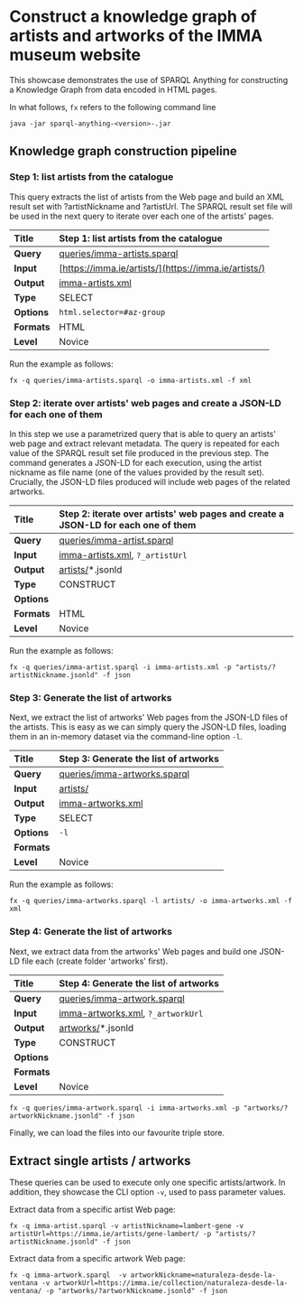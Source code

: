 # Construct a knowledge graph of artists and artworks of the IMMA museum website
This showcase demonstrates the use of SPARQL Anything for constructing a Knowledge Graph from data encoded in HTML pages.

In what follows, `fx` refers to the following command line
```
java -jar sparql-anything-<version>-.jar  
```

## Knowledge graph construction pipeline

### Step 1: list artists from the catalogue

This query extracts the list of artists from the Web page and build an XML result set with ?artistNickname and ?artistUrl.
The SPARQL result set file will be used in the next query to iterate over each one of the artists' pages.


| Title | Step 1: list artists from the catalogue |
|:----------|:-------------|
| __Query__ | [queries/imma-artists.sparql](queries/imma-artists.sparql)
| __Input__ | [https://imma.ie/artists/](https://imma.ie/artists/)
| __Output__ | [imma-artists.xml](imma-artists.xml) |
| __Type__ | SELECT |
| __Options__ | `html.selector=#az-group` |
| __Formats__ | HTML
| __Level__ | Novice

Run the example as follows:

```
fx -q queries/imma-artists.sparql -o imma-artists.xml -f xml
```

### Step 2: iterate over artists' web pages and create a JSON-LD for each one of them

In this step we use a parametrized query that is able to query an artists' web page and extract relevant metadata.
The query is repeated for each value of the SPARQL result set file produced in the previous step.
The command generates a JSON-LD for each execution, using the artist nickname as file name (one of the values provided by the result set).
Crucially, the JSON-LD files produced will include web pages of the related artworks.

| Title | Step 2: iterate over artists' web pages and create a JSON-LD for each one of them |
|:----------|:-------------|
| __Query__ | [queries/imma-artist.sparql](queries/imma-artist.sparql)
| __Input__ |  [imma-artists.xml](imma-artists.xml), `?_artistUrl`
| __Output__ | [artists/](artists/)*.jsonld |
| __Type__ | CONSTRUCT |
| __Options__ |  |
| __Formats__ | HTML |
| __Level__ | Novice |

Run the example as follows:

```
fx -q queries/imma-artist.sparql -i imma-artists.xml -p "artists/?artistNickname.jsonld" -f json
```

### Step 3: Generate the list of artworks 

Next, we extract the list of artworks' Web pages from the JSON-LD files of the artists. This is easy as we can simply query the JSON-LD files, loading them in an in-memory dataset via the command-line option `-l`.

| Title | Step 3: Generate the list of artworks |
|:----------|:-------------|
| __Query__ | [queries/imma-artworks.sparql](queries/imma-artworks.sparql)
| __Input__ |  [artists/](artists/)
| __Output__ | [imma-artworks.xml](imma-artworks.xml) |
| __Type__ | SELECT |
| __Options__ | `-l` |
| __Formats__ | |
| __Level__ | Novice

Run the example as follows:

```
fx -q queries/imma-artworks.sparql -l artists/ -o imma-artworks.xml -f xml
```

### Step 4: Generate the list of artworks 

Next, we extract data from the artworks' Web pages and build one JSON-LD file each (create folder 'artworks' first).

| Title | Step 4: Generate the list of artworks  |
|:----------|:-------------|
| __Query__ | [queries/imma-artwork.sparql](queries/imma-artwork.sparql)
| __Input__ |   [imma-artworks.xml](imma-artworks.xml), `?_artworkUrl`
| __Output__ | [artworks/](artworks/)*.jsonld |
| __Type__ | CONSTRUCT |
| __Options__ | |
| __Formats__ | |
| __Level__ | Novice

```
fx -q queries/imma-artwork.sparql -i imma-artworks.xml -p "artworks/?artworkNickname.jsonld" -f json
```

Finally, we can load the files into our favourite triple store.

## Extract single artists / artworks

These queries can be used to execute only one specific artists/artwork. In addition, they showcase the CLI option `-v`, used to pass parameter values.

Extract data from a specific artist Web page:
```
fx -q imma-artist.sparql -v artistNickname=lambert-gene -v artistUrl=https://imma.ie/artists/gene-lambert/ -p "artists/?artistNickname.jsonld" -f json
```

Extract data from a specific artwork Web page:
```
fx -q imma-artwork.sparql  -v artworkNickname=naturaleza-desde-la-ventana -v artworkUrl=https://imma.ie/collection/naturaleza-desde-la-ventana/ -p "artworks/?artworkNickname.jsonld" -f json
```
